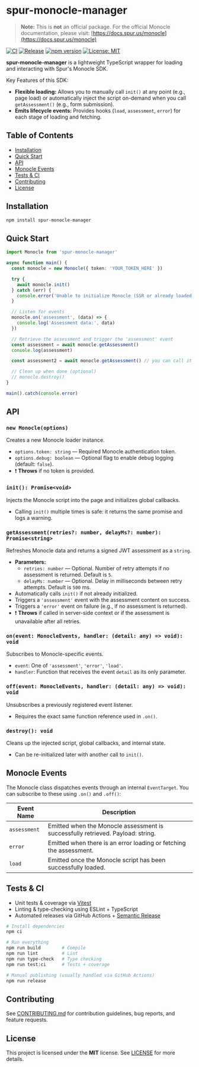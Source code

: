 # spur-monocle-manager

> **Note:** This is **not** an official package. For the official Monocle documentation, please visit: [https://docs.spur.us/monocle](https://docs.spur.us/monocle)

[![CI](https://github.com/Xavier4492/spur-monocle-manager/actions/workflows/ci.yml/badge.svg)](https://github.com/Xavier4492/spur-monocle-manager/actions/workflows/ci.yml)
[![Release](https://github.com/Xavier4492/spur-monocle-manager/actions/workflows/release.yml/badge.svg)](https://github.com/Xavier4492/spur-monocle-manager/actions/workflows/release.yml)
[![npm version](https://img.shields.io/npm/v/spur-monocle-manager.svg)](https://www.npmjs.com/package/spur-monocle-manager)
[![License: MIT](https://img.shields.io/badge/License-MIT-yellow.svg)](LICENSE)

**spur-monocle-manager** is a lightweight TypeScript wrapper for loading and interacting with Spur's Monocle SDK.

Key Features of this SDK:

- **Flexible loading:** Allows you to manually call `init()` at any point (e.g., page load) or automatically inject the script on-demand when you call `getAssessment()` (e.g., form submission).
- **Emits lifecycle events:** Provides hooks (`load`, `assessment`, `error`) for each stage of loading and fetching.

## Table of Contents

- [Installation](#installation)
- [Quick Start](#quick-start)
- [API](#api)
- [Monocle Events](#monocle-events)
- [Tests & CI](#tests--ci)
- [Contributing](#contributing)
- [License](#license)

## Installation

```bash
npm install spur-monocle-manager
```

## Quick Start

```typescript
import Monocle from 'spur-monocle-manager'

async function main() {
  const monocle = new Monocle({ token: 'YOUR_TOKEN_HERE' })

  try {
    await monocle.init()
  } catch (err) {
    console.error('Unable to initialize Monocle (SSR or already loaded):', err)
  }

  // Listen for events
  monocle.on('assessment', (data) => {
    console.log('Assessment data:', data)
  })

  // Retrieve the assessment and trigger the 'assessment' event
  const assessment = await monocle.getAssessment()
  console.log(assessment)

  const assessment2 = await monocle.getAssessment() // you can call it again to get fresh assessment

  // Clean up when done (optional)
  // monocle.destroy()
}

main().catch(console.error)
```

## API

### `new Monocle(options)`

Creates a new Monocle loader instance.

- `options.token: string` — Required Monocle authentication token.
- `options.debug: boolean` — Optional flag to enable debug logging (default: `false`).
- ❗ **Throws** if no token is provided.

### `init(): Promise<void>`

Injects the Monocle script into the page and initializes global callbacks.

- Calling `init()` multiple times is safe: it returns the same promise and logs a warning.

### `getAssessment(retries?: number, delayMs?: number): Promise<string>`

Refreshes Monocle data and returns a signed JWT assessment as a `string`.

- **Parameters:**
  - `retries: number` — Optional. Number of retry attempts if no assessment is returned. Default is `5`.
  - `delayMs: number` — Optional. Delay in milliseconds between retry attempts. Default is `500` ms.
- Automatically calls `init()` if not already initialized.
- Triggers a `'assessment'` event with the assessment content on success.
- Triggers a `'error'` event on failure (e.g., if no assessment is returned).
- ❗ **Throws** if called in server-side context or if the assessment is unavailable after all retries.

### `on(event: MonocleEvents, handler: (detail: any) => void): void`

Subscribes to Monocle-specific events.

- `event`: One of `'assessment'`, `'error'`, `'load'`.
- `handler`: Function that receives the event `detail` as its only parameter.

### `off(event: MonocleEvents, handler: (detail: any) => void): void`

Unsubscribes a previously registered event listener.

- Requires the exact same function reference used in `.on()`.

### `destroy(): void`

Cleans up the injected script, global callbacks, and internal state.

- Can be re-initialized later with another call to `init()`.

## Monocle Events

The Monocle class dispatches events through an internal `EventTarget`. You can subscribe to these using `.on()` and `.off()`:

| Event Name        | Description                                                                 |
| ----------------- | --------------------------------------------------------------------------- |
| `assessment`      | Emitted when the Monocle assessment is successfully retrieved. Payload: string. |
| `error`           | Emitted when there is an error loading or fetching the assessment.              |
| `load`            | Emitted once the Monocle script has been successfully loaded.               |

## Tests & CI

- Unit tests & coverage via [Vitest](https://vitest.dev/)
- Linting & type-checking using ESLint + TypeScript
- Automated releases via GitHub Actions + [Semantic Release](https://semantic-release.gitbook.io/)

```bash
# Install dependencies
npm ci

# Run everything
npm run build        # Compile
npm run lint         # Lint
npm run type-check   # Type checking
npm run test:ci      # Tests + coverage

# Manual publishing (usually handled via GitHub Actions)
npm run release
```

## Contributing

See [CONTRIBUTING.md](CONTRIBUTING.md) for contribution guidelines, bug reports, and feature requests.

## License

This project is licensed under the **MIT** license. See [LICENSE](LICENSE) for more details.
